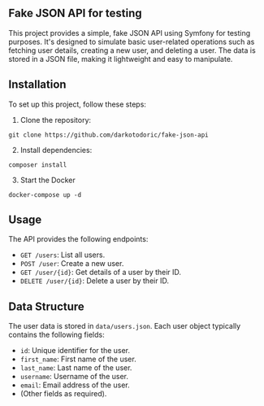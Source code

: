 ## Fake JSON API for testing

This project provides a simple, fake JSON API using Symfony for testing purposes. It's designed to simulate basic user-related operations such as fetching user details, creating a new user, and deleting a user. The data is stored in a JSON file, making it lightweight and easy to manipulate.

## Installation
To set up this project, follow these steps:

1. Clone the repository:
```
git clone https://github.com/darkotodoric/fake-json-api
```

2. Install dependencies:
```
composer install
```

3. Start the Docker
```
docker-compose up -d
```

## Usage

The API provides the following endpoints:

- `GET /users`: List all users.
- `POST /user`: Create a new user.
- `GET /user/{id}`: Get details of a user by their ID.
- `DELETE /user/{id}`: Delete a user by their ID.

## Data Structure

The user data is stored in `data/users.json`. Each user object typically contains the following fields:

- `id`: Unique identifier for the user.
- `first_name`: First name of the user.
- `last_name`: Last name of the user.
- `username`: Username of the user.
- `email`: Email address of the user.
- (Other fields as required).